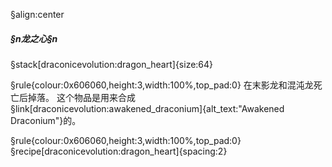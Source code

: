 §align:center
##### §n龙之心§n

§stack[draconicevolution:dragon_heart]{size:64}

§rule{colour:0x606060,height:3,width:100%,top_pad:0}
在末影龙和混沌龙死亡后掉落。
这个物品是用来合成§link[draconicevolution:awakened_draconium]{alt_text:"Awakened Draconium"}的。

§rule{colour:0x606060,height:3,width:100%,top_pad:0}
§recipe[draconicevolution:dragon_heart]{spacing:2}